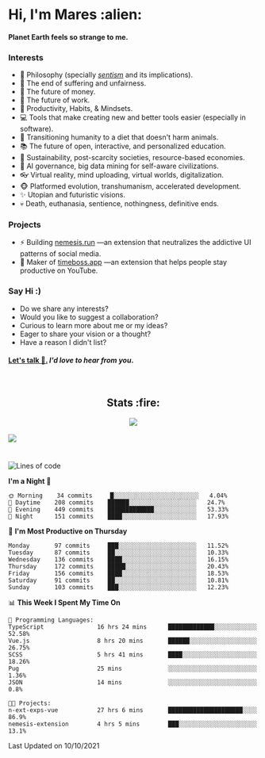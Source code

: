 <h1>Hi, I'm Mares :alien:</h1>

#### Planet Earth feels so strange to me.

### **Interests**

- 🌊 Philosophy (specially [_sentism_][sentismmedium] and its implications).
- 🎯 The end of suffering and unfairness.
- 💸 The future of money.
- 💼 The future of work.
- 🧠 Productivity, Habits, & Mindsets.
- 💻 Tools that make creating new and better tools easier (especially in software).
- 🥗 Transitioning humanity to a diet that doesn't harm animals.
- 📚 The future of open, interactive, and personalized education.
- 🌱 Sustainability, post-scarcity societies, resource-based economies.
- 🤖 AI governance, big data mining for self-aware civilizations.
- 👓 Virtual reality, mind uploading, virtual worlds, digitalization.
- 🐵 Platformed evolution, transhumanism, accelerated development.
- ✨ Utopian and futuristic visions.
- 💀 Death, euthanasia, sentience, nothingness, definitive ends.


### **Projects**

- ⚡ Building [nemesis.run](https://nemesis.run) —an extension that neutralizes the addictive UI patterns of social media.
- 💎 Maker of [timeboss.app](https://timeboss.app) —an extension that helps people stay productive on YouTube.


### **Say Hi :)**

- Do we share any interests?
- Would you like to suggest a collaboration?
- Curious to learn more about me or my ideas?
- Eager to share your vision or a thought?
- Have a reason I didn't list?

#### [Let's talk :wave:.](mailto:mareszhar@gmail.com) _I'd love to hear from you_.

[sentismmedium]: https://medium.com/@mareszhar/born-a-prisoner-a-reflection-about-life-its-struggles-and-a-plan-to-escape-d8566ce9b026

<br>

<h2 align="center">Stats :fire:</h2>

<div align="center">
  <img src="https://github-readme-streak-stats.herokuapp.com?user=mareszhar&theme=black-ice&hide_border=true&stroke=FFFFFF15&ring=DF8FFE&fire=DF8FFE&currStreakLabel=DF8FFE&background=1A232A&currStreakNum=86FFAB">
</div>

<!-- Add or remove this: &dates=B1AAB3FF at the end of the streak stats URL if they get bugged and aren't updating -->

<br>

<img src="https://activity-graph.herokuapp.com/graph?username=mareszhar&theme=nord&bg_color=00000000&color=979797&line=DF8FFE&point=00000000&area=true&hide_border=true">

<br>

<h1></h1>

<!--START_SECTION:waka-->
![Lines of code](https://img.shields.io/badge/From%20Hello%20World%20I%27ve%20Written-118699%20lines%20of%20code-blue)

**I'm a Night 🦉** 

```text
🌞 Morning    34 commits     █░░░░░░░░░░░░░░░░░░░░░░░░   4.04% 
🌆 Daytime    208 commits    ██████░░░░░░░░░░░░░░░░░░░   24.7% 
🌃 Evening    449 commits    █████████████░░░░░░░░░░░░   53.33% 
🌙 Night      151 commits    ████░░░░░░░░░░░░░░░░░░░░░   17.93%

```
📅 **I'm Most Productive on Thursday** 

```text
Monday       97 commits     ███░░░░░░░░░░░░░░░░░░░░░░   11.52% 
Tuesday      87 commits     ██░░░░░░░░░░░░░░░░░░░░░░░   10.33% 
Wednesday    136 commits    ████░░░░░░░░░░░░░░░░░░░░░   16.15% 
Thursday     172 commits    █████░░░░░░░░░░░░░░░░░░░░   20.43% 
Friday       156 commits    ████░░░░░░░░░░░░░░░░░░░░░   18.53% 
Saturday     91 commits     ██░░░░░░░░░░░░░░░░░░░░░░░   10.81% 
Sunday       103 commits    ███░░░░░░░░░░░░░░░░░░░░░░   12.23%

```


📊 **This Week I Spent My Time On** 

```text
💬 Programming Languages: 
TypeScript               16 hrs 24 mins      █████████████░░░░░░░░░░░░   52.58% 
Vue.js                   8 hrs 20 mins       ██████░░░░░░░░░░░░░░░░░░░   26.75% 
SCSS                     5 hrs 41 mins       ████░░░░░░░░░░░░░░░░░░░░░   18.26% 
Pug                      25 mins             ░░░░░░░░░░░░░░░░░░░░░░░░░   1.36% 
JSON                     14 mins             ░░░░░░░░░░░░░░░░░░░░░░░░░   0.8%

🐱‍💻 Projects: 
n-ext-exps-vue           27 hrs 6 mins       █████████████████████░░░░   86.9% 
nemesis-extension        4 hrs 5 mins        ███░░░░░░░░░░░░░░░░░░░░░░   13.1%

```


 Last Updated on 10/10/2021
<!--END_SECTION:waka-->

